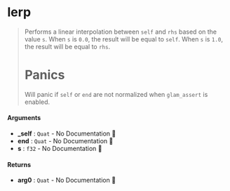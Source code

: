 # lerp

>  Performs a linear interpolation between `self` and `rhs` based on
>  the value `s`.
>  When `s` is `0.0`, the result will be equal to `self`.  When `s`
>  is `1.0`, the result will be equal to `rhs`.
>  # Panics
>  Will panic if `self` or `end` are not normalized when `glam_assert` is enabled.

#### Arguments

- **\_self** : `Quat` \- No Documentation 🚧
- **end** : `Quat` \- No Documentation 🚧
- **s** : `f32` \- No Documentation 🚧

#### Returns

- **arg0** : `Quat` \- No Documentation 🚧
